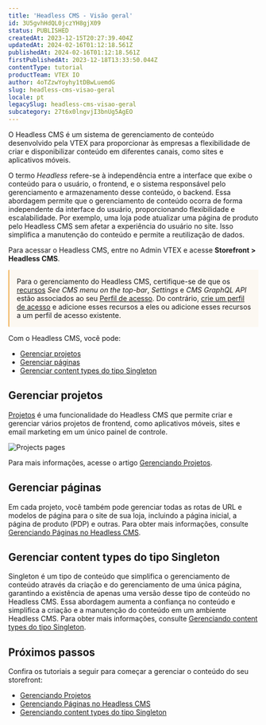 ```yaml
---
title: 'Headless CMS - Visão geral'
id: 3U5gvhHdQL0jczYH8gjX09
status: PUBLISHED
createdAt: 2023-12-15T20:27:39.404Z
updatedAt: 2024-02-16T01:12:18.561Z
publishedAt: 2024-02-16T01:12:18.561Z
firstPublishedAt: 2023-12-18T13:33:50.044Z
contentType: tutorial
productTeam: VTEX IO
author: 4oTZzwYoyhy1tDBwLuemdG
slug: headless-cms-visao-geral
locale: pt
legacySlug: headless-cms-visao-geral
subcategory: 27t6x0lngvjI3bnUg5AgEO
---
```


O Headless CMS é um sistema de gerenciamento de conteúdo desenvolvido pela VTEX para proporcionar às empresas a flexibilidade de criar e disponibilizar conteúdo em diferentes canais, como sites e aplicativos móveis.

O termo *Headless* refere-se à independência entre a interface que exibe o conteúdo para o usuário, o frontend, e o sistema responsável pelo gerenciamento e armazenamento desse conteúdo, o backend. Essa abordagem permite que o gerenciamento de conteúdo ocorra de forma independente da interface do usuário, proporcionando flexibilidade e escalabilidade. Por exemplo, uma loja pode atualizar uma página de produto pelo Headless CMS sem afetar a experiência do usuário no site. Isso simplifica a manutenção do conteúdo e permite a reutilização de dados.

Para acessar o Headless CMS, entre no Admin VTEX e acesse **Storefront > Headless CMS**.

<div style="background-color:#FCF8F2; border-left: 2px solid #F0AD4E; border-top-left-radius: 2px; border-bottom-left-radius: 2px; padding: 15px; margin-bottom: 10px">
  Para o gerenciamento do Headless CMS, certifique-se de que os <a href="https://help.vtex.com/pt/tutorial/license-manager-resources--3q6ztrC8YynQf6rdc6euk3">recursos</a> <i>See CMS menu on the top-bar</i>, <i>Settings</i> e <i>CMS GraphQL API</i> estão associados ao seu <a href="https://help.vtex.com/pt/tutorial/roles--7HKK5Uau2H6wxE1rH5oRbc?&utm_source=autocomplete">Perfil de acesso</a>. Do contrário, <a href="https://help.vtex.com/pt/tutorial/roles--7HKK5Uau2H6wxE1rH5oRbc#criando-um-perfil-de-acesso"> crie um perfil de acesso</a> e adicione esses recursos a eles ou adicione esses recursos a um perfil de acesso existente.
</div>

Com o Headless CMS, você pode:

- [Gerenciar projetos](#gerenciar-projetos)
- [Gerenciar páginas](#gerenciar-páginas)
- [Gerenciar content types do tipo Singleton](#gerenciar-content-types-do-tipo-singleton)

## Gerenciar projetos

[Projetos](https://help.vtex.com/pt/tutorial/managing-projects--42IpDFqTVTESH8DCypJMPM) é uma funcionalidade do Headless CMS que permite criar e gerenciar vários projetos de frontend, como aplicativos móveis, sites e email marketing em um único painel de controle.

![Projects pages](//images.ctfassets.net/alneenqid6w5/5sXlS9M78whzUVdSxJiKpX/b5bd29ece472c96fceb0aefb71a5365a/projects-one-pt-certo.gif)

Para mais informações, acesse o artigo [Gerenciando Projetos](https://help.vtex.com/en/tutorial/managing-projects--42IpDFqTVTESH8DCypJMPM).

## Gerenciar páginas
Em cada projeto, você também pode gerenciar todas as rotas de URL e modelos de página para o site de sua loja, incluindo a página inicial, a página de produto (PDP) e outras. Para obter mais informações, consulte [Gerenciando Páginas no Headless CMS](https://help.vtex.com/en/tutorial/managing-pages--3DO6rBhZ1p3zndnFu5BgRt).

## Gerenciar content types do tipo Singleton
Singleton é um tipo de conteúdo que simplifica o gerenciamento de conteúdo através da criação e do gerenciamento de uma única página, garantindo a existência de apenas uma versão desse tipo de conteúdo no Headless CMS. Essa abordagem aumenta a confiança no conteúdo e simplifica a criação e a manutenção do conteúdo em um ambiente Headless CMS.  Para obter mais informações, consulte [Gerenciando content types do tipo Singleton](https://help.vtex.com/en/tutorial/managing-singleton-content-types--VBibMN1BqV2OFmavUFCdo).

## Próximos passos
Confira os tutoriais a seguir para começar a gerenciar o conteúdo do seu storefront:

- [Gerenciando Projetos](https://help.vtex.com/en/tutorial/managing-projects--42IpDFqTVTESH8DCypJMPM)
- [Gerenciando Páginas no Headless CMS](https://help.vtex.com/en/tutorial/managing-pages--3DO6rBhZ1p3zndnFu5BgRt)
- [Gerenciando content types do tipo Singleton](https://help.vtex.com/en/tutorial/managing-singleton-content-types--VBibMN1BqV2OFmavUFCdo)
